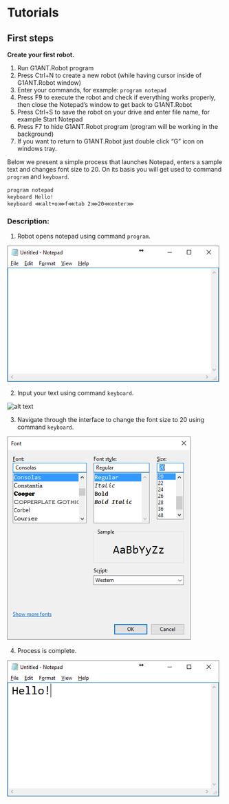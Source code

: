 # Tutorials

## First steps

**Create your first robot.**

1. Run G1ANT.Robot program
2. Press Ctrl+N to create a new robot (while having cursor inside of G1ANT.Robot window)
3. Enter your commands, for example: `program notepad`
4. Press F9 to execute the robot and check if everything works properly, then close the Notepad’s window to get back to G1ANT.Robot
5. Press Ctrl+S to save the robot on your drive and enter file name, for example Start Notepad
6. Press F7 to hide G1ANT.Robot program (program will be working in the background)
7. If you want to return to G1ANT.Robot just double click “G” icon on windows tray.

Below we present a simple process that launches Notepad, enters a sample text and changes font size to 20.
On its basis you will get used to command `program` and `keyboard`.

```G1ANT
program notepad
keyboard Hello!
keyboard ⋘alt+o⋙f⋘tab 2⋙20⋘enter⋙
```

### Description:

1. Robot opens notepad using command `program`.

![alt text](Images/notepad1.png)

2. Input your text using command `keyboard`.

![alt text](https://github.com/G1ANT-Robot/G1ANT.Manual/blob/master/Getting-Started/Images/notepad2.png)

3. Navigate through the interface to change the font size to 20 using command `keyboard`.

![alt text](https://github.com/G1ANT-Robot/G1ANT.Manual/blob/master/Getting-Started/Images/notepad3.png)

4. Process is complete.

![alt text](https://github.com/G1ANT-Robot/G1ANT.Manual/blob/master/Getting-Started/Images/notepad4.png)

